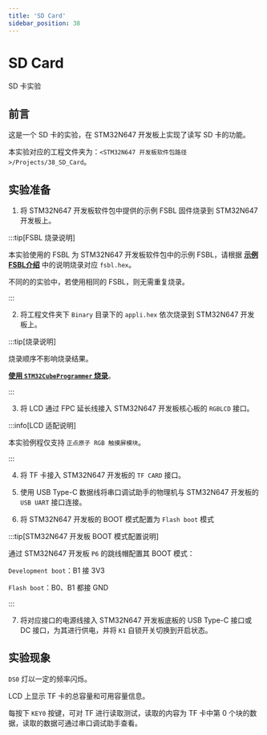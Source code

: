 ```yaml
---
title: 'SD Card'
sidebar_position: 38
---
```


# SD Card

SD 卡实验

## 前言

这是一个 SD 卡的实验，在 STM32N647 开发板上实现了读写 SD 卡的功能。

本实验对应的工程文件夹为：`<STM32N647 开发板软件包路径>/Projects/38_SD_Card`。

## 实验准备

1. 将 STM32N647 开发板软件包中提供的示例 FSBL 固件烧录到 STM32N647 开发板上。

:::tip[FSBL 烧录说明]

本实验使用的 FSBL 为 STM32N647 开发板软件包中的示例 FSBL，请根据 [**示例 FSBL介绍**](../start-guide/software-package/software-package.md#fsbl) 中的说明烧录对应 `fsbl.hex`。

不同的的实验中，若使用相同的 FSBL，则无需重复烧录。

:::

2. 将工程文件夹下 `Binary` 目录下的 `appli.hex` 依次烧录到 STM32N647 开发板上。

:::tip[烧录说明]

烧录顺序不影响烧录结果。

[**使用 `STM32CubeProgrammer` 烧录**](../start-guide/start-development/step-by-step.md#step-3-使用-stm32cubeprogrammer-烧录)。

:::

3. 将 LCD 通过 FPC 延长线接入 STM32N647 开发板核心板的 `RGBLCD` 接口。

:::info[LCD 适配说明]

本实验例程仅支持 `正点原子 RGB 触摸屏模块`。

:::

4. 将 TF 卡接入 STM32N647 开发板的 `TF CARD` 接口。

5. 使用 USB Type-C 数据线将串口调试助手的物理机与 STM32N647 开发板的 `USB UART` 接口连接。

6. 将 STM32N647 开发板的 BOOT 模式配置为 `Flash boot` 模式

:::tip[STM32N647 开发板 BOOT 模式配置说明]

通过 STM32N647 开发板 `P6` 的跳线帽配置其 BOOT 模式：

`Development boot`：B1 接 3V3

`Flash boot`：B0、B1 都接 GND

:::

7. 将对应接口的电源线接入 STM32N647 开发板底板的 USB Type-C 接口或 DC 接口，为其进行供电，并将 `K1` 自锁开关切换到开启状态。

## 实验现象

`DS0` 灯以一定的频率闪烁。

LCD 上显示 TF 卡的总容量和可用容量信息。

每按下 `KEY0` 按键，可对 TF 进行读取测试，读取的内容为 TF 卡中第 0 个块的数据，读取的数据可通过串口调试助手查看。